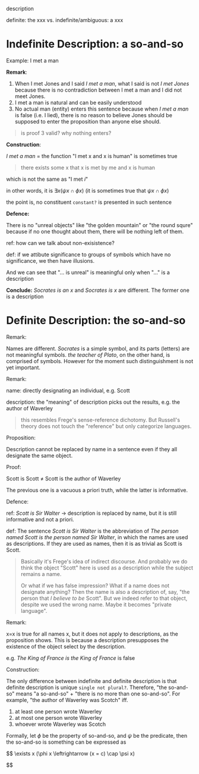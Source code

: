 description

definite: the xxx vs. indefinite/ambiguous: a xxx

# Indefinite Description: a so-and-so

Example: I met a man

**Remark**:

1. When I met Jones and I said *I met a man*, what I said is not *I met Jones* because there is no contradiction between I met a man and I did not meet Jones.
2. I met a man is natural and can be easily understood
3. No actual man (entity) enters this sentence because when *I met a man* is false (i.e. I lied), there is no reason to believe Jones should be supposed to enter the proposition than anyone else should.

> is proof 3 valid? why nothing enters?

**Construction**:

*I met a man* = the function "I met x and x is human" is sometimes true

> there exists some x that x is met by me and x is human

which is not the same as "I met *i*"

in other words, it is $\exists x(\psi x \cap \phi x)$ (it is sometimes true that $\psi x \cap \phi x$)

the point is, no constituent `constant?` is presented in such sentence

**Defence:**

There is no "unreal objects" like "the golden mountain" or "the round squre" because if no one thought about them, there will be nothing left of them.

ref: how can we talk about non-exisistence?

def: if we attibute significance to groups of symbols which have no significance, we then have illusions.

And we can see that "... is unreal" is meaningful only when "..." is a description

**Conclude:** *Socrates is an x* and *Socrates is x* are different. The former one is a description

# Definite Description: the so-and-so

Remark:

Names are different. *Socrates* is a simple symbol, and its parts (letters) are not meaningful symbols. *the teacher of Plato*, on the other hand, is comprised of symbols. However for the moment such distinguishment is not yet important.

Remark:

name: directly designating an individual, e.g. Scott

description: the "meaning" of description picks out the results, e.g. the author of Waverley

> this resembles Frege's sense-reference dichotomy. But Russell's theory does not touch the "reference" but only categorize languages.

Proposition:

Description cannot be replaced by name in a sentence even if they all designate the same object.

Proof:

Scott is Scott $\neq$ Scott is the author of Waverley

The previous one is a vacuous a priori truth, while the latter is informative.

Defence:

ref: *Scott is Sir Walter* -> description is replaced by name, but it is still informative and not a priori.

def: The sentence *Scott is Sir Walter* is the abbreviation of *The person named Scott is the person named Sir Walter*, in which the names are used as descriptions. If they are used as names, then it is as trivial as Scott is Scott.

> Basically it's Frege's idea of indirect discourse. And probably we do think the object "Scott" here is used as a description while the subject remains a name.
>
> Or what if we has false impression? What if a name does not designate anything? Then the name is also a description of, say, "the person that *I believe to be* Scott". But we indeed refer to that object, despite we used the wrong name. Maybe it becomes "private language".

Remark:

x=x is true for all names x, but it does not apply to descriptions, as the proposition shows. This is because a description presupposes the existence of the object select by the description.

e.g. *The King of France is the King of France* is false

Construction:

The only difference between indefinite and definite description is that definite description is unique `single not plural?`. Therefore, "the so-and-so" means "a so-and-so" + "there is no more than one so-and-so". For example, "the author of Waverley was Scotch" iff.

1. at least one person wrote Waverley
2. at most one person wrote Waverley
3. whoever wrote Waverley was Scotch

Formally, let $\phi$ be the property of so-and-so, and $\psi$ be the predicate, then the so-and-so is something can be expressed as

$$
\exists x (\phi x \leftrightarrow (x = c) \cap \psi x)

$$
